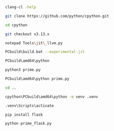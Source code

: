 ```bash
clang-cl -help
```

```bash
git clone https://github.com/python/cpython.git
```

```bash
cd cpython
```

```bash
git checkout v3.13.x
```

```bash
notepad Tools\jit\_llvm.py
```

```bash
PCbuild\build.bat --experimental-jit
```

```bash
PCbuild\amd64\python
```

```bash
python3 prime.py
```

```bash
PCbuild\amd64\python prime.py
```

```bash
cd ..
```

```bash
cpython\PCbuild\amd64\python -m venv .venv
```

```bash
.venv\Scripts\activate
```

```bash
pip install flask
```

```bash
python prime_flask.py
```
